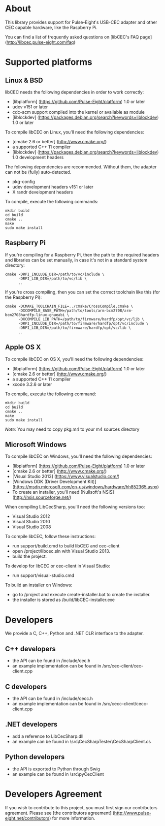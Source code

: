 # About

This library provides support for Pulse-Eight's USB-CEC adapter and other CEC capable hardware, like the Raspberry Pi.

You can find a list of frequently asked questions on [libCEC's FAQ page] (http://libcec.pulse-eight.com/faq)

# Supported platforms

## Linux & BSD

libCEC needs the following dependencies in order to work correctly:
* [libplatform] (https://github.com/Pulse-Eight/platform) 1.0 or later
* udev v151 or later
* cdc-acm support compiled into the kernel or available as module
* [liblockdev] (https://packages.debian.org/search?keywords=liblockdev) 1.0 or later

To compile libCEC on Linux, you'll need the following dependencies:
* [cmake 2.6 or better] (http://www.cmake.org/)
* a supported C++ 11 compiler
* [liblockdev] (https://packages.debian.org/search?keywords=liblockdev) 1.0 development headers

The following dependencies are recommended. Without them, the adapter can not
be (fully) auto-detected.
* pkg-config
* udev development headers v151 or later
* X randr development headers

To compile, execute the following commands:
```
mkdir build
cd build
cmake ..
make
sudo make install
```

## Raspberry Pi ##
If you're compiling for a Raspberry Pi, then the path to the required headers and libraries can be set manually, in case it's not in a standard system directory:
```
cmake -DRPI_INCLUDE_DIR=/path/to/vc/include \
      -DRPI_LIB_DIR=/path/to/vc/lib \
      ..
```

If you're cross compiling, then you can set the correct toolchain like this (for the Raspberry Pi):
```
cmake -DCMAKE_TOOLCHAIN_FILE=../cmake/CrossCompile.cmake \
      -DXCOMPILE_BASE_PATH=/path/to/tools/arm-bcm2708/arm-bcm2708hardfp-linux-gnueabi \
      -DXCOMPILE_LIB_PATH=/path/to/firmware/hardfp/opt/vc/lib \
      -DRPI_INCLUDE_DIR=/path/to/firmware/hardfp/opt/vc/include \
      -DRPI_LIB_DIR=/path/to/firmware/hardfp/opt/vc/lib \
      ..
```

## Apple OS X

To compile libCEC on OS X, you'll need the following dependencies:
* [libplatform] (https://github.com/Pulse-Eight/platform) 1.0 or later
* [cmake 2.6 or better] (http://www.cmake.org/)
* a supported C++ 11 compiler
* xcode 3.2.6 or later

To compile, execute the following command:
```
mkdir build
cd build
cmake ..
make
sudo make install
```

_Note:_ You may need to copy pkg.m4 to your m4 sources directory

## Microsoft Windows

To compile libCEC on Windows, you'll need the following dependencies:
* [libplatform] (https://github.com/Pulse-Eight/platform) 1.0 or later
* [cmake 2.6 or better] (http://www.cmake.org/)
* [Visual Studio 2013] (https://www.visualstudio.com/)
* [Windows DDK (Driver Development Kit)] (https://msdn.microsoft.com/en-us/windows/hardware/hh852365.aspx)
* To create an installer, you'll need [Nullsoft's NSIS] (http://nsis.sourceforge.net/)

When compiling LibCecSharp, you'll need the following versions too:
* Visual Studio 2012
* Visual Studio 2010
* Visual Studio 2008

To compile libCEC, follow these instructions:
* run support/build.cmd to build libCEC and cec-client
* open /project/libcec.sln with Visual Studio 2013.
* build the project.

To develop for libCEC or cec-client in Visual Studio:
* run support/visual-studio.cmd

To build an installer on Windows:
* go to /project and execute create-installer.bat to create the installer.
* the installer is stored as /build/libCEC-installer.exe

# Developers

We provide a C, C++, Python and .NET CLR interface to the adapter.

## C++ developers
* the API can be found in /include/cec.h
* an example implementation can be found in /src/cec-client/cec-client.cpp

## C developers
* the API can be found in /include/cecc.h
* an example implementation can be found in /src/cecc-client/cecc-client.cpp

## .NET developers
* add a reference to LibCecSharp.dll
* an example can be found in \src\CecSharpTester\CecSharpClient.cs

## Python developers
* the API is exported to Python through Swig
* an example can be found in \src\pyCecClient

# Developers Agreement

If you wish to contribute to this project, you must first sign our contributors agreement.
Please see [the contributors agreement] (http://www.pulse-eight.net/contributors) for more information.
